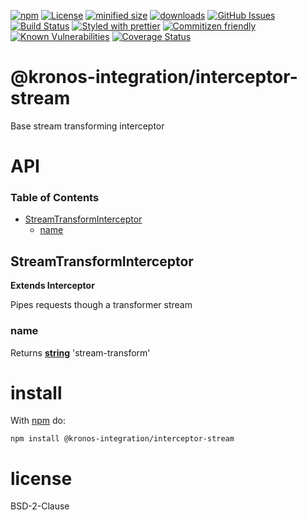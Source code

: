 [![npm](https://img.shields.io/npm/v/@kronos-integration/interceptor-stream.svg)](https://www.npmjs.com/package/@kronos-integration/interceptor-stream)
[![License](https://img.shields.io/badge/License-BSD%203--Clause-blue.svg)](https://opensource.org/licenses/BSD-3-Clause)
[![minified size](https://badgen.net/bundlephobia/min/@kronos-integration/interceptor-stream)](https://bundlephobia.com/result?p=@kronos-integration/interceptor-stream)
[![downloads](http://img.shields.io/npm/dm/@kronos-integration/interceptor-stream.svg?style=flat-square)](https://npmjs.org/package/@kronos-integration/interceptor-stream)
[![GitHub Issues](https://img.shields.io/github/issues/interceptor-stream/interceptor-stream.svg?style=flat-square)](https://github.com/interceptor-stream/interceptor-stream/issues)
[![Build Status](https://img.shields.io/endpoint.svg?url=https%3A%2F%2Factions-badge.atrox.dev%2Finterceptor-stream%2Finterceptor-stream%2Fbadge\&style=flat)](https://actions-badge.atrox.dev/interceptor-stream/interceptor-stream/goto)
[![Styled with prettier](https://img.shields.io/badge/styled_with-prettier-ff69b4.svg)](https://github.com/prettier/prettier)
[![Commitizen friendly](https://img.shields.io/badge/commitizen-friendly-brightgreen.svg)](http://commitizen.github.io/cz-cli/)
[![Known Vulnerabilities](https://snyk.io/test/github/interceptor-stream/interceptor-stream/badge.svg)](https://snyk.io/test/github/interceptor-stream/interceptor-stream)
[![Coverage Status](https://coveralls.io/repos/interceptor-stream/interceptor-stream/badge.svg)](https://coveralls.io/github/interceptor-stream/interceptor-stream)

# @kronos-integration/interceptor-stream

Base stream transforming interceptor

# API

<!-- Generated by documentation.js. Update this documentation by updating the source code. -->

### Table of Contents

*   [StreamTransformInterceptor](#streamtransforminterceptor)
    *   [name](#name)

## StreamTransformInterceptor

**Extends Interceptor**

Pipes requests though a transformer stream

### name

Returns **[string](https://developer.mozilla.org/docs/Web/JavaScript/Reference/Global_Objects/String)** 'stream-transform'

# install

With [npm](http://npmjs.org) do:

```shell
npm install @kronos-integration/interceptor-stream
```

# license

BSD-2-Clause

